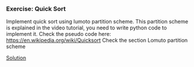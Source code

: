 ### Exercise: Quick Sort
Implement quick sort using lumoto partition scheme. This partition scheme is explained in the video tutorial, you need to write python code to implement it.
Check the pseudo code here: https://en.wikipedia.org/wiki/Quicksort Check the section Lomuto partition scheme
 
 [Solution](https://github.com/codebasics/py/blob/master/Algorithms/3_QuickSort/quick_sort_exercise_soluiton_lomuto.py)


 